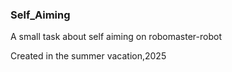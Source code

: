 ### Self_Aiming
A small task about self aiming on robomaster-robot

Created in the summer vacation,2025
